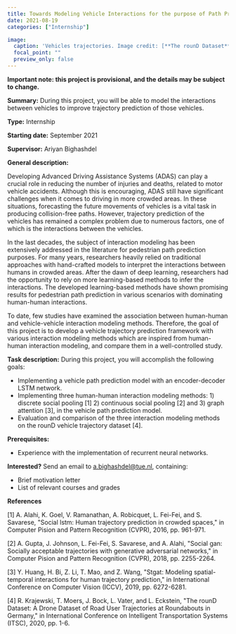 ```yaml
---
title: Towards Modeling Vehicle Interactions for the purpose of Path Prediction
date: 2021-08-19
categories: ["Internship"]

image:
  caption: 'Vehicles trajectories. Image credit: [**The rounD Dataset**](https://round-dataset.com/)'
  focal_point: ""
  preview_only: false
---
```

**Important note: this project is provisional, and the details may be subject to change.**

**Summary:** During this project, you will be able to model the interactions between vehicles to improve trajectory prediction of those vehicles.

<!--more-->
**Type:** Internship

**Starting date:** September 2021

**Supervisor:** Ariyan Bighashdel

**General description:**

Developing Advanced Driving Assistance Systems (ADAS) can play a crucial role in reducing the number of injuries and deaths, related to motor vehicle accidents. Although this is encouraging, ADAS still have significant challenges when it comes to driving in more crowded
areas. In these situations, forecasting the future movements of vehicles is a vital task in producing collision-free paths. However, trajectory prediction of the vehicles has remained a complex problem due to numerous factors, one of which is the interactions between the vehicles.

In the last decades, the subject of interaction modeling has been extensively addressed in the literature for pedestrian path prediction purposes. For many years, researchers heavily relied on traditional approaches with hand-crafted models to interpret the interactions between humans in crowded areas. After the dawn of deep learning, researchers had the opportunity to rely on more learning-based methods to infer the interactions. The developed learning-based methods have shown promising results for pedestrian path prediction in various scenarios with dominating human-human interactions. 

To date, few studies have examined the association between human-human and vehicle-vehicle interaction modeling methods. Therefore, the goal of this project is to develop a vehicle trajectory prediction framework with various interaction modeling methods which are inspired from human-human interaction modeling, and compare them in a well-controlled study. 

**Task description:**
During this project, you will accomplish the following goals:
- Implementing a vehicle path prediction model with an encoder-decoder LSTM network.
- Implementing three human-human interaction modeling methods: 1) discrete social pooling [1] 2) continuous social pooling [2] and 3) graph attention [3], in the vehicle path prediction model.
- Evaluation and comparison of the three interaction modeling methods on the rounD vehicle trajectory dataset [4].

**Prerequisites:**
- Experience with the implementation of recurrent neural networks.

**Interested?** Send an email to a.bighashdel@tue.nl, containing:
- Brief motivation letter
- List of relevant courses and grades


**References**

[1] A. Alahi, K. Goel, V. Ramanathan, A. Robicquet, L. Fei-Fei, and S. Savarese, "Social lstm: Human trajectory prediction in crowded spaces," in Computer Pision and Pattern Recognition (CVPR), 2016, pp. 961-971.

[2] A. Gupta, J. Johnson, L. Fei-Fei, S. Savarese, and A. Alahi, "Social gan: Socially acceptable trajectories with generative adversarial networks," in Computer Pision and Pattern Recognition (CVPR), 2018, pp. 2255-2264.

[3] Y. Huang, H. Bi, Z. Li, T. Mao, and Z. Wang, "Stgat: Modeling spatial-temporal interactions for human trajectory prediction," in International Conference on Computer Vision (ICCV), 2019, pp. 6272-6281.

[4] R. Krajewski, T. Moers, J. Bock, L. Vater, and L. Eckstein, "The rounD Dataset: A Drone Dataset of Road User Trajectories at Roundabouts in Germany," in International Conference on Intelligent Transportation Systems (ITSC), 2020, pp. 1-6.
